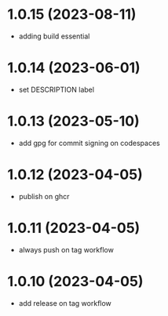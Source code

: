 # 1.0.15 (2023-08-11)

* adding build essential

# 1.0.14 (2023-06-01)

* set DESCRIPTION label

# 1.0.13 (2023-05-10)

* add gpg for commit signing on codespaces

# 1.0.12 (2023-04-05)

* publish on ghcr

# 1.0.11 (2023-04-05)

* always push on tag workflow

# 1.0.10 (2023-04-05)

* add release on tag workflow

